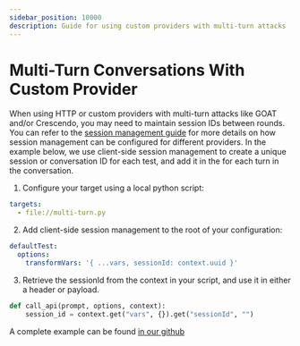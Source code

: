 ```yaml
---
sidebar_position: 10000
description: Guide for using custom providers with multi-turn attacks
---
```


# Multi-Turn Conversations With Custom Provider

When using HTTP or custom providers with multi-turn attacks like GOAT and/or Crescendo, you may need to maintain session IDs between rounds. You can refer to the [session management guide](/docs/providers/http/#session-management) for more details on how session management can be configured for different providers. In the example below, we use client-side session management to create a unique session or conversation ID for each test, and add it in the for each turn in the conversation.

1.  Configure your target using a local python script:

```yaml
targets:
  - file://multi-turn.py
```

2.  Add client-side session management to the root of your configuration:

```yaml
defaultTest:
  options:
    transformVars: '{ ...vars, sessionId: context.uuid }'
```

3.  Retrieve the sessionId from the context in your script, and use it in either a header or payload.

```python
def call_api(prompt, options, context):
    session_id = context.get("vars", {}).get("sessionId", "")
```

A complete example can be found [in our github](https://github.com/promptfoo/promptfoo/tree/main/examples/redteam-custom-provider-multi-turn)

